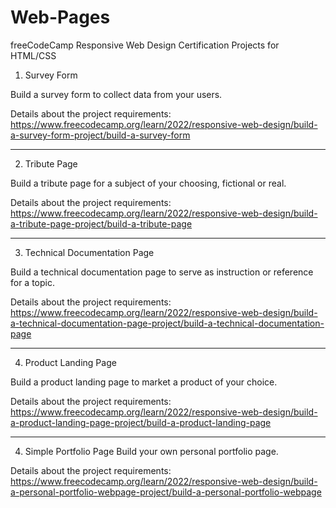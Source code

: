 # Web-Pages
freeCodeCamp Responsive Web Design Certification Projects for HTML/CSS

1. Survey Form

Build a survey form to collect data from your users.

Details about the project requirements: https://www.freecodecamp.org/learn/2022/responsive-web-design/build-a-survey-form-project/build-a-survey-form

-------------

2. Tribute Page 

Build a tribute page for a subject of your choosing, fictional or real.

Details about the project requirements: https://www.freecodecamp.org/learn/2022/responsive-web-design/build-a-tribute-page-project/build-a-tribute-page

-----------

3. Technical Documentation Page

Build a technical documentation page to serve as instruction or reference for a topic.

Details about the project requirements: https://www.freecodecamp.org/learn/2022/responsive-web-design/build-a-technical-documentation-page-project/build-a-technical-documentation-page

---------

4. Product Landing Page

Build a product landing page to market a product of your choice.

Details about the project requirements: https://www.freecodecamp.org/learn/2022/responsive-web-design/build-a-product-landing-page-project/build-a-product-landing-page

---------

4. Simple Portfolio Page
Build your own personal portfolio page.

Details about the project requirements: https://www.freecodecamp.org/learn/2022/responsive-web-design/build-a-personal-portfolio-webpage-project/build-a-personal-portfolio-webpage
